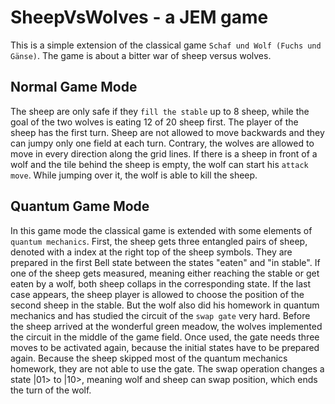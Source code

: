 # SheepVsWolves - a JEM game
This is a simple extension of the classical game `Schaf und Wolf (Fuchs und Gänse)`. The game is about a bitter war of sheep versus wolves.
## Normal Game Mode
The sheep are only safe if they `fill the stable` up to 8 sheep, while the goal of the two wolves is eating 12 of 20 sheep first.
The player of the sheep has the first turn. Sheep are not allowed to move backwards and they can jumpy only one field at each turn. Contrary, the wolves are allowed to move in every direction along the grid lines. If there is a sheep in front of a wolf and the tile behind the sheep is empty, the wolf can start his `attack move`. While jumping over it, the wolf is able to kill the sheep.
## Quantum Game Mode
In this game mode the classical game is extended with some elements of `quantum mechanics`. First, the sheep gets three entangled pairs of sheep, denoted with a index at the right top of the sheep symbols. They are prepared in the first Bell state between the states "eaten" and "in stable". If one of the sheep gets measured, meaning either reaching the stable or get eaten by a wolf, both sheep collaps in the corresponding state. If the last case appears, the sheep player is allowed to choose the position of the second sheep in the stable.
But the wolf also did his homework in quantum mechanics and has studied the circuit of the `swap gate` very hard. Before the sheep arrived at the wonderful green meadow, the wolves implemented the circuit in the middle of the game field. Once used, the gate needs three moves to be activated again, because the initial states have to be prepared again. Because the sheep skipped most of the quantum mechanics homework, they are not able to use the gate.
The swap operation changes a state |01> to |10>, meaning wolf and sheep can swap position, which ends the turn of the wolf.